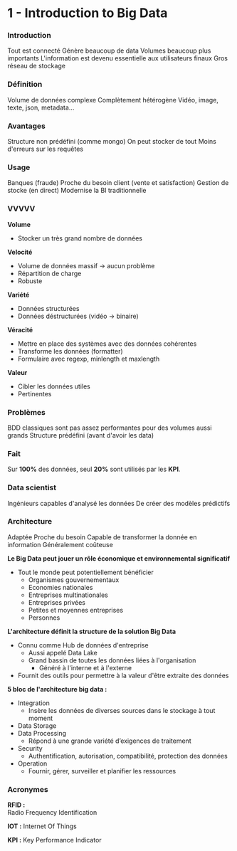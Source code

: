 # 1 - Introduction to Big Data

### Introduction

Tout est connecté
Génère beaucoup de data
Volumes beaucoup plus importants
L'information est devenu essentielle aux utilisateurs finaux
Gros réseau de stockage

### Définition

Volume de données complexe
Complètement hétérogène
Vidéo, image, texte, json, metadata...

### Avantages

Structure non prédéfini (comme mongo)
On peut stocker de tout
Moins d'erreurs sur les requêtes

### Usage

Banques (fraude)
Proche du besoin client (vente et satisfaction)
Gestion de stocke (en direct)
Modernise la BI traditionnelle

### VVVVV

**Volume**
  - Stocker un très grand nombre de données

**Velocité**
  - Volume de données massif -> aucun problème
  - Répartition de charge
  - Robuste

**Variété**
  - Données structurées
  - Données déstructurées (vidéo -> binaire)

**Véracité**
  - Mettre en place des systèmes avec des données cohérentes
  - Transforme les données (formatter)
  - Formulaire avec regexp, minlength et maxlength

**Valeur**
  - Cibler les données utiles
  - Pertinentes

### Problèmes

BDD classiques sont pas assez performantes pour des volumes aussi grands
Structure prédéfini (avant d'avoir les data)

### Fait

Sur **100%** des données, seul **20%** sont utilisés par les **KPI**.

### Data scientist

Ingénieurs capables d'analysé les données
De créer des modèles prédictifs

### Architecture

Adaptée
Proche du besoin
Capable de transformer la donnée en information
Généralement coûteuse

**Le Big Data peut jouer un rôle économique et environnemental significatif**
  - Tout le monde peut potentiellement bénéficier
    - Organismes gouvernementaux
    - Economies nationales
    - Entreprises multinationales
    - Entreprises privées
    - Petites et moyennes entreprises
    - Personnes

**L'architecture définit la structure de la solution Big Data**
  - Connu comme Hub de données d'entreprise
    - Aussi appelé Data Lake
    - Grand bassin de toutes les données liées à l'organisation
      - Généré à l'interne et à l'externe
  - Fournit des outils pour permettre à la valeur d'être extraite des données

**5 bloc de l'architecture big data :**
  - Integration
    - Insère les données de diverses sources dans le stockage à tout moment
  - Data Storage
  - Data Processing
    - Répond à une grande variété d’exigences de traitement
  - Security
    - Authentification, autorisation, compatibilité, protection des données
  - Operation
    - Fournir, gérer, surveiller et planifier les ressources

### Acronymes

**RFID :**  
Radio Frequency Identification

**IOT :**
Internet Of Things

**KPI :**
Key Performance Indicator
